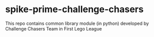 # spike-prime-challenge-chasers

This repo contains common library module (in python) developed by
Challenge Chasers Team in First Lego League
